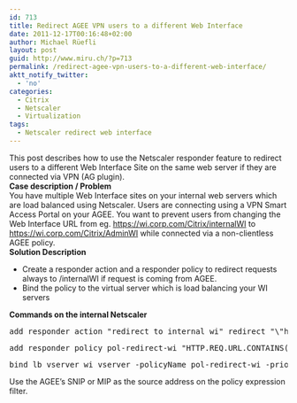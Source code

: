 ```yaml
---
id: 713
title: Redirect AGEE VPN users to a different Web Interface
date: 2011-12-17T00:16:48+02:00
author: Michael Rüefli
layout: post
guid: http://www.miru.ch/?p=713
permalink: /redirect-agee-vpn-users-to-a-different-web-interface/
aktt_notify_twitter:
  - 'no'
categories:
  - Citrix
  - Netscaler
  - Virtualization
tags:
  - Netscaler redirect web interface
---
```

<div>
  This post describes how to use the Netscaler responder feature to redirect users to a different Web Interface Site on the same web server if they are connected via VPN (AG plugin).
</div>

<div>
  <strong>Case description / Problem</strong>
</div>

<div>
  You have multiple Web Interface sites on your internal web servers which are load balanced using Netscaler. Users are connecting using a VPN Smart Access Portal on your AGEE. You want to prevent users from changing the Web Interface URL from eg. <a href="https://wi.corp.com/Citrix/internalWI">https://wi.corp.com/Citrix/internalWI</a> to <a href="https://wi.corp.com/Citrix/internalWI">https://wi.corp.com/Citrix/AdminWI</a> while connected via a non-clientless AGEE policy.
</div>

<div>
  <strong>Solution Description</strong>
</div>

  * Create a responder action and a responder policy to redirect requests always to /internalWI if request is coming from AGEE.
  * Bind the policy to the virtual server which is load balancing your WI servers

<div>
  <strong>Commands on the internal Netscaler</strong>
</div>

<div>
  <span style="font-size: small;"> </span>
</div>

<pre>add responder action "redirect_to_internal_wi" redirect "\"https://wi.corp.com/internalWI\"" -bypassSafetyCheck YES</pre>

<pre>add responder policy pol-redirect-wi "HTTP.REQ.URL.CONTAINS(\"/adminWI\") && CLIENT.IP.SRC.EQ(10.10.1.95)" "redirect_to_internal_wi"</pre>

<pre>bind lb vserver wi_vserver -policyName pol-redirect-wi -priority 100 -gotoPriorityExpression END</pre>

<div>
  Use the AGEE&#8217;s SNIP or MIP as the source address on the policy expression filter.
</div>